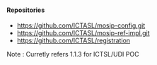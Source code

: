 #### Repositories

-  https://github.com/ICTASL/mosip-config.git
-  https://github.com/ICTASL/mosip-ref-impl.git
-  https://github.com/ICTASL/registration


Note : Curretly refers 1.1.3 for ICTSL/UDI POC
